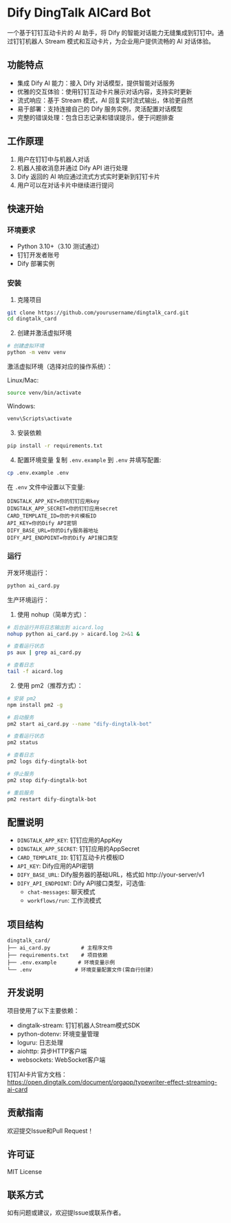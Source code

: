 # Dify DingTalk AICard Bot

一个基于钉钉互动卡片的 AI 助手，将 Dify 的智能对话能力无缝集成到钉钉中。通过钉钉机器人 Stream 模式和互动卡片，为企业用户提供流畅的 AI 对话体验。

## 功能特点

- 集成 Dify AI 能力：接入 Dify 对话模型，提供智能对话服务
- 优雅的交互体验：使用钉钉互动卡片展示对话内容，支持实时更新
- 流式响应：基于 Stream 模式，AI 回复实时流式输出，体验更自然
- 易于部署：支持连接自己的 Dify 服务实例，灵活配置对话模型
- 完整的错误处理：包含日志记录和错误提示，便于问题排查

## 工作原理

1. 用户在钉钉中与机器人对话
2. 机器人接收消息并通过 Dify API 进行处理
3. Dify 返回的 AI 响应通过流式方式实时更新到钉钉卡片
4. 用户可以在对话卡片中继续进行提问

## 快速开始

### 环境要求
- Python 3.10+（3.10 测试通过）
- 钉钉开发者账号
- Dify 部署实例

### 安装

1. 克隆项目
```bash
git clone https://github.com/yourusername/dingtalk_card.git
cd dingtalk_card
```

2. 创建并激活虚拟环境
```bash
# 创建虚拟环境
python -m venv venv
```

激活虚拟环境（选择对应的操作系统）：

Linux/Mac:
```bash
source venv/bin/activate
```

Windows:
```bash
venv\Scripts\activate
```

3. 安装依赖
```bash
pip install -r requirements.txt
```

4. 配置环境变量
复制 `.env.example` 到 `.env` 并填写配置:
```bash
cp .env.example .env
```

在 `.env` 文件中设置以下变量:
```
DINGTALK_APP_KEY=你的钉钉应用key
DINGTALK_APP_SECRET=你的钉钉应用secret
CARD_TEMPLATE_ID=你的卡片模板ID
API_KEY=你的Dify API密钥
DIFY_BASE_URL=你的Dify服务器地址
DIFY_API_ENDPOINT=你的Dify API接口类型
```

### 运行

开发环境运行：
```bash
python ai_card.py
```

生产环境运行：

1. 使用 nohup（简单方式）：
```bash
# 后台运行并将日志输出到 aicard.log
nohup python ai_card.py > aicard.log 2>&1 &

# 查看运行状态
ps aux | grep ai_card.py

# 查看日志
tail -f aicard.log
```

2. 使用 pm2（推荐方式）：
```bash
# 安装 pm2
npm install pm2 -g

# 启动服务
pm2 start ai_card.py --name "dify-dingtalk-bot"

# 查看运行状态
pm2 status

# 查看日志
pm2 logs dify-dingtalk-bot

# 停止服务
pm2 stop dify-dingtalk-bot

# 重启服务
pm2 restart dify-dingtalk-bot
```

## 配置说明

- `DINGTALK_APP_KEY`: 钉钉应用的AppKey
- `DINGTALK_APP_SECRET`: 钉钉应用的AppSecret
- `CARD_TEMPLATE_ID`: 钉钉互动卡片模板ID
- `API_KEY`: Dify应用的API密钥
- `DIFY_BASE_URL`: Dify服务器的基础URL，格式如 http://your-server/v1
- `DIFY_API_ENDPOINT`: Dify API接口类型，可选值:
  - `chat-messages`: 聊天模式
  - `workflows/run`: 工作流模式

## 项目结构

```
dingtalk_card/
├── ai_card.py          # 主程序文件
├── requirements.txt    # 项目依赖
├── .env.example       # 环境变量示例
└── .env              # 环境变量配置文件(需自行创建)
```

## 开发说明

项目使用了以下主要依赖：
- dingtalk-stream: 钉钉机器人Stream模式SDK
- python-dotenv: 环境变量管理
- loguru: 日志处理
- aiohttp: 异步HTTP客户端
- websockets: WebSocket客户端

钉钉AI卡片官方文档：https://open.dingtalk.com/document/orgapp/typewriter-effect-streaming-ai-card

## 贡献指南

欢迎提交Issue和Pull Request！

## 许可证

MIT License

## 联系方式

如有问题或建议，欢迎提Issue或联系作者。